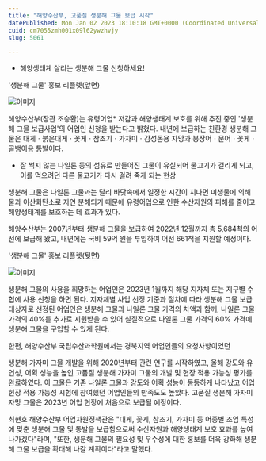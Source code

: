 ```yaml
---
title: "해양수산부, 고품질 생분해 그물 보급 시작"
datePublished: Mon Jan 02 2023 18:10:18 GMT+0000 (Coordinated Universal Time)
cuid: cm7055zmh001x09l62ywzhvjy
slug: 5061

---
```



- 해양생태계 살리는 생분해 그물 신청하세요!

'생분해 그물' 홍보 리플렛(앞면)

![이미지](https://cdn.hashnode.com/res/hashnode/image/upload/v1739257759955/f0548c73-6c02-4d8a-bcb9-6ed421501f58.png)

해양수산부(장관 조승환)는 유령어업* 저감과 해양생태계 보호를 위해 추진 중인 '생분해 그물 보급사업'의 어업인 신청을 받는다고 밝혔다. 내년에 보급하는 친환경 생분해 그물은 대게ㆍ붉은대게ㆍ꽃게ㆍ참조기ㆍ가자미ㆍ감성돔용 자망과 붕장어ㆍ문어ㆍ꽃게ㆍ골뱅이용 통발이다.

* 잘 썩지 않는 나일론 등의 섬유로 만들어진 그물이 유실되어 물고기가 걸리게 되고, 이를 먹으려던 다른 물고기가 다시 걸려 죽게 되는 현상

생분해 그물은 나일론 그물과는 달리 바닷속에서 일정한 시간이 지나면 미생물에 의해 물과 이산화탄소로 자연 분해되기 때문에 유령어업으로 인한 수산자원의 피해를 줄이고 해양생태계를 보호하는 데 효과가 있다.

해양수산부는 2007년부터 생분해 그물을 보급하여 2022년 12월까지 총 5,684척의 어선에 보급해 왔고, 내년에는 국비 59억 원을 투입하여 어선 661척을 지원할 예정이다.

'생분해 그물' 홍보 리플렛(뒷면)

![이미지](https://cdn.hashnode.com/res/hashnode/image/upload/v1739257762312/2b510fca-af9e-4bc6-ac26-9217f97cf4ff.png)

생분해 그물의 사용을 희망하는 어업인은 2023년 1월까지 해당 지자체 또는 지구별 수협에 사용 신청을 하면 된다. 지자체별 사업 선정 기준과 절차에 따라 생분해 그물 보급 대상자로 선정된 어업인은 생분해 그물과 나일론 그물 가격의 차액과 함께, 나일론 그물 가격의 40%를 추가로 지원받을 수 있어 실질적으로 나일론 그물 가격의 60% 가격에 생분해 그물을 구입할 수 있게 된다.

한편, 해양수산부 국립수산과학원에서는 경북지역 어업인들의 요청사항이었던

생분해 가자미 그물 개발을 위해 2020년부터 관련 연구를 시작하였고, 올해 강도와 유연성, 어획 성능을 높인 고품질 생분해 가자미 그물의 개발 및 현장 적용 가능성 평가를 완료하였다. 이 그물은 기존 나일론 그물과 강도와 어획 성능이 동등하게 나타났고 어업 현장 적용 가능성 시험에 참여했던 어업인들의 만족도도 높았다. 고품질 생분해 가자미 자망 그물은 2023년 어업 현장에 처음으로 보급될 예정이다.

최현호 해양수산부 어업자원정책관은 "대게, 꽃게, 참조기, 가자미 등 어종별 조업 특성에 맞춘 생분해 그물 및 통발을 보급함으로써 수산자원과 해양생태계 보호 효과를 높여 나가겠다"라며, "또한, 생분해 그물의 필요성 및 우수성에 대한 홍보를 더욱 강화해 생분해 그물 보급을 확대해 나갈 계획이다"라고 말했다.